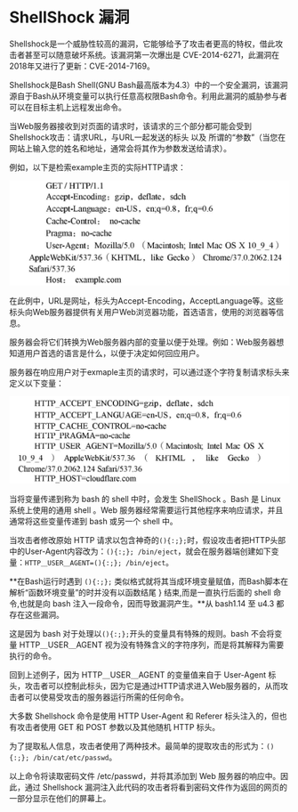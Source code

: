 # ShellShock 漏洞

Shellshock是一个威胁性较高的漏洞，它能够给予了攻击者更高的特权，借此攻击者甚至可以随意破坏系统。该漏洞第一次爆出是 CVE-2014-6271，此漏洞在2018年又进行了更新：CVE-2014-7169。

Shellshock是Bash Shell(GNU Bash最高版本为4.3）中的一个安全漏洞，该漏洞源自于Bash从环境变量可以执行任意高权限Bash命令。利用此漏洞的威胁参与者可以在目标主机上远程发出命令。

当Web服务器接收到对页面的请求时，该请求的三个部分都可能会受到Shellshock攻击：请求URL，与URL一起发送的标头 以及 所谓的“参数”（当您在网站上输入您的姓名和地址，通常会将其作为参数发送给请求）。

例如，以下是检索example主页的实际HTTP请求：

![](https://raw.githubusercontent.com/shungli923/PicGoImg/master/WLAQ202102006_05200.jpg)

在此例中，URL是网址，标头为Accept-Encoding，AcceptLanguage等。这些标头向Web服务器提供有关用户Web浏览器功能，首选语言，使用的浏览器等信息。

服务器会将它们转换为Web服务器内部的变量以便于处理。例如：Web服务器想知道用户首选的语言是什么，以便于决定如何回应用户。

服务器在响应用户对于exmaple主页的请求时，可以通过逐个字符复制请求标头来定义以下变量：

![](https://raw.githubusercontent.com/shungli923/PicGoImg/master/111.jpg)

当将变量传递到称为 bash 的 shell 中时，会发生 ShellShock 。Bash 是 Linux 系统上使用的通用 shell 。Web 服务器经常需要运行其他程序来响应请求，并且通常将这些变量传递到 bash 或另一个 shell 中。

当攻击者修改原始 HTTP 请求以包含神奇的`(){:;};`时，假设攻击者把HTTP头部中的User-Agent内容改为：`(){:;}; /bin/eject`，就会在服务器端创建如下变量：`HTTP＿USER＿AGENT=(){:;}; /bin/eject`。

**在Bash运行时遇到 `(){:;};` 类似格式就将其当成环境变量赋值，而Bash脚本在解析“函数环境变量”的时并没有以函数结尾 } 结束,而是一直执行后面的 shell 命令,也就是向 bash 注入一段命令，因而导致漏洞产生。**从 bash1.14 至 u4.3 都存在这些漏洞。

这是因为 bash 对于处理以`(){:;};`开头的变量具有特殊的规则。bash 不会将变量 HTTP＿USER＿AGENT 视为没有特殊含义的字符序列，而是将其解释为需要执行的命令。

回到上述例子，因为 HTTP＿USER＿AGENT 的变量值来自于 User-Agent 标头，攻击者可以控制此标头，因为它是通过HTTP请求进入Web服务器的，从而攻击者可以使易受攻击的服务器运行所需的任何命令。

大多数 Shellshock 命令是使用 HTTP User-Agent 和 Referer 标头注入的，但也有攻击者使用 GET 和 POST 参数以及其他随机 HTTP 标头。

为了提取私人信息，攻击者使用了两种技术。最简单的提取攻击的形式为：`(){:;}; /bin/cat/etc/passwd`。

以上命令将读取密码文件  /etc/passwd，并将其添加到 Web 服务器的响应中。因此，通过 Shellshock 漏洞注入此代码的攻击者将看到密码文件作为返回的网页的一部分显示在他们的屏幕上。
